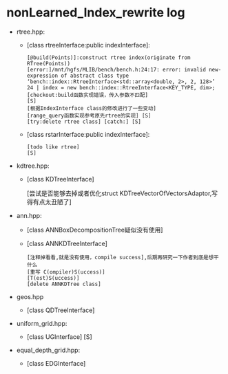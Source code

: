 # nonLearned_Index_rewrite log
- rtree.hpp:

  - [class rtreeInterface:public indexInterface]:

        [@build(Points)]:construct rtree index(originate from RTree(Points))
        [error:]/mnt/hgfs/MLIB/bench/bench.h:24:17: error: invalid new-expression of abstract class type ‘bench::index::RtreeInterface<std::array<double, 2>, 2, 128>’
        24 | index = new bench::index::RtreeInterface<KEY_TYPE, dim>;
        [checkout:build函数实现错误，传入参数不匹配]
        [S]
        [根据IndexInterface class的修改进行了一些变动]
        [range_query函数实现参考原先rtree的实现] [S]
        [try:delete rtree class] [catch:] [S]

  - [class rstarInterface:public indexInterface]:

        [todo like rtree]
        [S]
- kdtree.hpp:
  - [class KDTreeInterface]

    [尝试是否能够去掉或者优化struct KDTreeVectorOfVectorsAdaptor,写得有点太丑陋了]

- ann.hpp:
  - [class ANNBoxDecompositionTree疑似没有使用]
  - [class ANNKDTreeInterface]

        [注释掉看看,就是没有使用，compile success],后期再研究一下作者到底是想干什么
        [重写 C(ompiler)S(uccess)]
        [T(est)S(uccess)]
        [delete ANNKDTree class]
- geos.hpp
  - [class QDTreeInterface]

      [start rewriten]:
      [s]

- uniform_grid.hpp:
  - [class UGInterface]
    [S]

- equal_depth_grid.hpp:
  - [class EDGInterface]
    